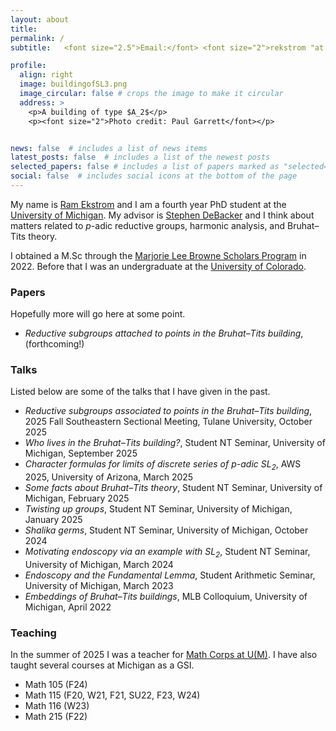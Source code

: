 ```yaml
---
layout: about
title:
permalink: /
subtitle:   <font size="2.5">Email:</font> <font size="2">rekstrom "at umich.edu"</font>

profile:
  align: right
  image: buildingofSL3.png
  image_circular: false # crops the image to make it circular
  address: >
    <p>A building of type $A_2$</p>
    <p><font size="2">Photo credit: Paul Garrett</font></p>


news: false  # includes a list of news items
latest_posts: false  # includes a list of the newest posts
selected_papers: false # includes a list of papers marked as "selected={true}"
social: false  # includes social icons at the bottom of the page
---
```


My name is [Ram Ekstrom](https://lsa.umich.edu/math/people/phd-students/rekstrom.html) and I am a fourth year PhD student at the [University of Michigan](https://lsa.umich.edu/math). My advisor is [Stephen DeBacker](https://dept.math.lsa.umich.edu/~smdbackr/) and I think about matters related to $p$-adic reductive groups, harmonic analysis, and Bruhat–Tits theory.


I obtained a M.Sc through the [Marjorie Lee Browne Scholars Program](https://lsa.umich.edu/math/graduates/GraduateStudentHandbook/the-marjorie-lee-browne-scholars-program.html) in 2022. Before that I was an undergraduate at the [University of Colorado](https://www.colorado.edu/math/).

### Papers
Hopefully more will go here at some point.

- *Reductive subgroups attached to points in the Bruhat–Tits building*, (forthcoming!)

### Talks
Listed below are some of the talks that I have given in the past.

- *Reductive subgroups associated to points in the Bruhat–Tits building*, 2025 Fall Southeastern Sectional Meeting, Tulane University, October 2025
- *Who lives in the Bruhat–Tits building?*, Student NT Seminar, University of Michigan, September 2025
- *Character formulas for limits of discrete series of $p$-adic $\mathrm{SL}_2$*, AWS 2025, University of Arizona, March 2025
- *Some facts about Bruhat–Tits theory*, Student NT Seminar, University of Michigan, February 2025
- *Twisting up groups*, Student NT Seminar, University of Michigan, January 2025
- *Shalika germs*, Student NT Seminar, University of Michigan, October 2024
- *Motivating endoscopy via an example with $\mathrm{SL}_2$*, Student NT Seminar, University of Michigan, March 2024
- *Endoscopy and the Fundamental Lemma*, Student Arithmetic Seminar, University of Michigan, March 2023
- *Embeddings of Bruhat–Tits buildings*, MLB Colloquium, University of Michigan, April 2022


### Teaching
In the summer of 2025 I was a teacher for [Math Corps at U(M)](https://sites.lsa.umich.edu/math-corps/). I have also taught several courses at Michigan as a GSI.

- Math 105 (F24)
- Math 115 (F20, W21, F21, SU22, F23, W24)
- Math 116 (W23)
- Math 215 (F22)

